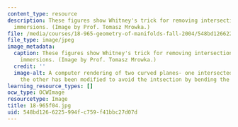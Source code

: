 ```yaml
---
content_type: resource
description: These figures show Whitney's trick for removing intersection points of
  immersions. (Image by Prof. Tomasz Mrowka.)
file: /media/courses/18-965-geometry-of-manifolds-fall-2004/548bd1266225994fc759f41bbc27d07d_18-965f04.jpg
file_type: image/jpeg
image_metadata:
  caption: These figures show Whitney's trick for removing intersection points of
    immersions. (Image by Prof. Tomasz Mrowka.)
  credit: ''
  image-alt: A computer rendering of two curved planes- one intersected by a line,
    the other has been modified to avoid the intsection by bending the plane.
learning_resource_types: []
ocw_type: OCWImage
resourcetype: Image
title: 18-965f04.jpg
uid: 548bd126-6225-994f-c759-f41bbc27d07d
---
```

